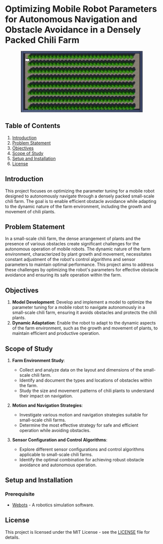 # Optimizing Mobile Robot Parameters for Autonomous Navigation and Obstacle Avoidance in a Densely Packed Chili Farm



<div align="center">
  <img src="https://github.com/SalehBaaisharah/ChiliFarmRobot-ObstacleAvoidance/blob/main/Chili%20Farm.jpeg" alt="Chili Farm" width="400" />
</div>

## Table of Contents
1. [Introduction](#introduction)
2. [Problem Statement](#problem-statement)
3. [Objectives](#objectives)
4. [Scope of Study](#scope-of-study)
5. [Setup and Installation](#setup-and-installation)
6. [License](#license)


## Introduction
This project focuses on optimizing the parameter tuning for a mobile robot designed to autonomously navigate through a densely packed small-scale chili farm. The goal is to enable efficient obstacle avoidance while adapting to the dynamic nature of the farm environment, including the growth and movement of chili plants.

## Problem Statement
In a small-scale chili farm, the dense arrangement of plants and the presence of various obstacles create significant challenges for the autonomous operation of mobile robots. The dynamic nature of the farm environment, characterized by plant growth and movement, necessitates constant adjustment of the robot's control algorithms and sensor parameters to maintain optimal performance. This project aims to address these challenges by optimizing the robot's parameters for effective obstacle avoidance and ensuring its safe operation within the farm.

## Objectives
1. **Model Development**: Develop and implement a model to optimize the parameter tuning for a mobile robot to navigate autonomously in a small-scale chili farm, ensuring it avoids obstacles and protects the chili plants.
2. **Dynamic Adaptation**: Enable the robot to adapt to the dynamic aspects of the farm environment, such as the growth and movement of plants, to maintain efficient and productive operation.

## Scope of Study
1. **Farm Environment Study**:
   - Collect and analyze data on the layout and dimensions of the small-scale chili farm.
   - Identify and document the types and locations of obstacles within the farm.
   - Study the size and movement patterns of chili plants to understand their impact on navigation.
   
2. **Motion and Navigation Strategies**:
   - Investigate various motion and navigation strategies suitable for small-scale chili farms.
   - Determine the most effective strategy for safe and efficient operation while avoiding obstacles.

3. **Sensor Configuration and Control Algorithms**:
   - Explore different sensor configurations and control algorithms applicable to small-scale chili farms.
   - Identify the optimal combination for achieving robust obstacle avoidance and autonomous operation.

## Setup and Installation

### Prerequisite
- [Webots](https://cyberbotics.com/) - A robotics simulation software.
   
## License

This project is licensed under the MIT License - see the [LICENSE](LICENSE) file for details.
